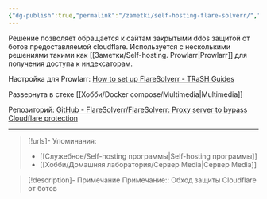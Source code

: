 ```yaml
---
{"dg-publish":true,"permalink":"/zametki/self-hosting-flare-solverr/","created":"2024-09-02 00:52","updated":"2024-10-09T19:53:49+03:00"}
---
```


Решение позволяет обращается к сайтам закрытыми ddos защитой от ботов предоставляемой cloudflare. Используется с несколькими решениями такими как [[Заметки/Self-hosting. Prowlarr\|Prowlarr]] для получения доступа к индексаторам.

Настройка для Prowlarr: [How to set up FlareSolverr - TRaSH Guides](https://trash-guides.info/Prowlarr/prowlarr-setup-flaresolverr/)

Развернута в стеке [[Хобби/Docker compose/Multimedia\|Multimedia]]

Репозиторий: [GitHub - FlareSolverr/FlareSolverr: Proxy server to bypass Cloudflare protection](https://github.com/FlareSolverr/FlareSolverr)

---
> [!urls]- Упоминания:
> - [[Служебное/Self-hosting программы\|Self-hosting программы]]
> - [[Хобби/Домашняя лаборатория/Сервер Media\|Сервер Media]]

> [!description]- Примечание
> Примечание:: Обход защиты Cloudflare от ботов 
